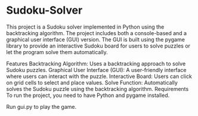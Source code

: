 # Sudoku-Solver
This project is a Sudoku solver implemented in Python using the backtracking algorithm. The project includes both a console-based and a graphical user interface (GUI) version. The GUI is built using the pygame library to provide an interactive Sudoku board for users to solve puzzles or let the program solve them automatically.

Features
Backtracking Algorithm: Uses a backtracking approach to solve Sudoku puzzles.
Graphical User Interface (GUI): A user-friendly interface where users can interact with the puzzle.
Interactive Board: Users can click on grid cells to select and place values.
Solve Function: Automatically solves the Sudoku puzzle using the backtracking algorithm.
Requirements
To run the project, you need to have Python and pygame installed.

Run gui.py to play the game.
